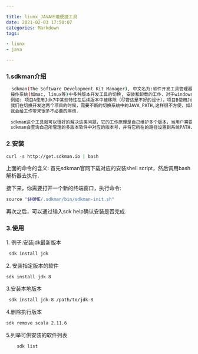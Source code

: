 ```yaml
---

title: liunx_JAVA环境便捷工具
date: 2021-02-03 17:50:07
categories: Markdown
tags:

- liunx
- java

---
```


### 1.sdkman介绍  

```sh
  sdkman(The Software Development Kit Manager), 中文名为:软件开发工具管理器．这个工具的主要用途是用来解决在类unix
　操作系统(如mac, linux等)中多种版本开发工具的切换, 安装和卸载的工作．对于windows系统的用户可以使用Powershell CLI来体验．
　例如: 项目A使用Jdk7中某些特性在后续版本中被移除（尽管这是不好的设计），项目B使用Jdk8,
　我们在切换开发这两个项目的时候，需要不断的切换系统中的JAVA_PATH,这样很不方便，如果存在很多个类似的版本依赖问题，
　就会给工作带来很多不必要的麻烦． 
　　 
　sdkman这个工具就可以很好的解决这类问题，它的工作原理是自己维护多个版本，当用户需要指定版本时，
　sdkman会查询自己所管理的多版本软件中对应的版本号，并将它所在的路径设置到系统PATH.
```

### 2.安装

```sh
curl -s http://get.sdkman.io | bash
```

上面的命令的含义: 首先sdkman官网下载对应的安装shell script，然后调用bash解析器去执行．

接下来，你需要打开一个新的终端窗口，执行命令:

```sh
source "$HOME/.sdkman/bin/sdkman-init.sh"
```

再次之后，可以通过输入sdk help确认安装是否完成.

### 3.使用

1\. 例子:安装jdk最新版本

```sh
 sdk install jdk
```

2\. 安装指定版本的软件

```sh
sdk install jdk 8
```

3.安装本地版本

```sh
 sdk install jdk-8 /path/to/jdk-8
```

4.删除执行版本

```sh
sdk remove scala 2.11.6
```

5.列举可供安装的软件列表

```sh
    sdk list
```

